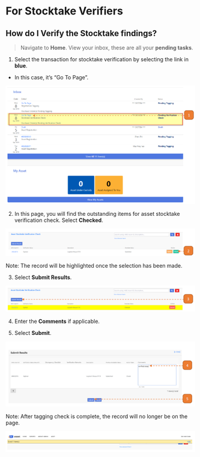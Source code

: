 # For Stocktake Verifiers

## How do I Verify the Stocktake findings?

> Navigate to **Home**. View your inbox, these are all your **pending tasks**.

1. Select the transaction for stocktake verification by selecting the link in **blue**.

- In this case, it’s “Go To Page”.

![](images/ASFSV.png "ASFSV")

2. In this page, you will find the outstanding items for asset stocktake verification check. 
Select **Checked**.

![](images/ASFSV2.png "ASFSV2")

Note: The record will be highlighted once the selection has been made.

3. Select **Submit Results**.

![](images/ASFSV3.png "ASFSV3")

4. Enter the **Comments** if applicable.

5. Select **Submit**.

![](images/ASFSV4.png "ASFSV4")

Note: After tagging check is complete, the record will no longer be on the page.

![](images/ASFSV5.png "ASFSV5")